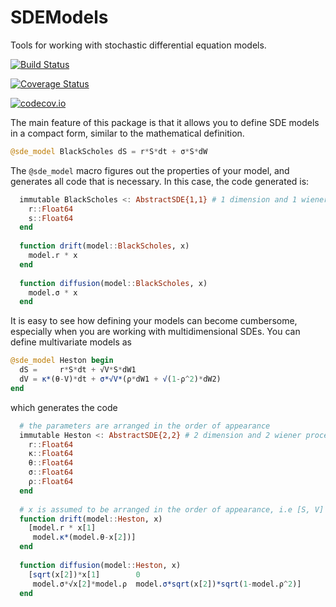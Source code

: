 # SDEModels

Tools for working with stochastic differential equation models.

[![Build Status](https://travis-ci.org/Godisemo/SDEModels.jl.svg?branch=master)](https://travis-ci.org/Godisemo/SDEModels.jl)

[![Coverage Status](https://coveralls.io/repos/Godisemo/SDEModels.jl/badge.svg?branch=master&service=github)](https://coveralls.io/github/Godisemo/SDEModels.jl?branch=master)

[![codecov.io](http://codecov.io/github/Godisemo/SDEModels.jl/coverage.svg?branch=master)](http://codecov.io/github/Godisemo/SDEModels.jl?branch=master)

The main feature of this package is that it allows you to define SDE models in a compact form, similar to the mathematical definition.
```julia
@sde_model BlackScholes dS = r*S*dt + σ*S*dW
```
The `@sde_model` macro figures out the properties of your model, and generates all code that is necessary.
In this case, the code generated is:
```julia
  immutable BlackScholes <: AbstractSDE{1,1} # 1 dimension and 1 wiener process
    r::Float64
    s::Float64
  end
  
  function drift(model::BlackScholes, x)
    model.r * x
  end
  
  function diffusion(model::BlackScholes, x)
    model.σ * x
  end
```
It is easy to see how defining your models can become cumbersome, especially when you are working with multidimensional SDEs. You can define multivariate models as
```julia
@sde_model Heston begin
  dS =     r*S*dt + √V*S*dW1
  dV = κ*(θ-V)*dt + σ*√V*(ρ*dW1 + √(1-ρ^2)*dW2)
end
```
which generates the code
```julia
  # the parameters are arranged in the order of appearance
  immutable Heston <: AbstractSDE{2,2} # 2 dimension and 2 wiener process
    r::Float64
    κ::Float64
    θ::Float64
    σ::Float64
    ρ::Float64
  end
  
  # x is assumed to be arranged in the order of appearance, i.e [S, V]
  function drift(model::Heston, x)
    [model.r * x[1]
     model.κ*(model.θ-x[2])]
  end
  
  function diffusion(model::Heston, x)
    [sqrt(x[2])*x[1]        0
     model.σ*√x[2]*model.ρ  model.σ*sqrt(x[2])*sqrt(1-model.ρ^2)]
  end
```

